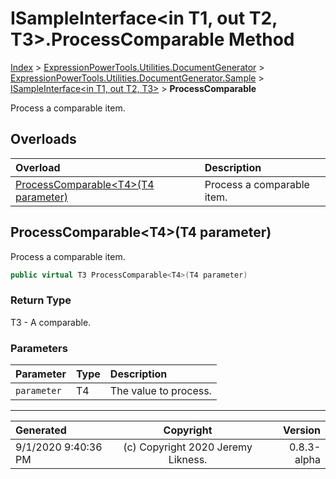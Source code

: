 ﻿# ISampleInterface&lt;in T1, out T2, T3>.ProcessComparable Method

[Index](../index.md) > [ExpressionPowerTools.Utilities.DocumentGenerator](ExpressionPowerTools.Utilities.DocumentGenerator.a.md) > [ExpressionPowerTools.Utilities.DocumentGenerator.Sample](ExpressionPowerTools.Utilities.DocumentGenerator.Sample.n.md) > [ISampleInterface<in T1, out T2, T3>](ExpressionPowerTools.Utilities.DocumentGenerator.Sample.ISampleInterface`3.i.md) > **ProcessComparable**

Process a comparable item.

## Overloads

| Overload | Description |
| :-- | :-- |
| [ProcessComparable&lt;T4>(T4 parameter)](#processcomparablet4t4-parameter) | Process a comparable item. |
## ProcessComparable&lt;T4>(T4 parameter)

Process a comparable item.

```csharp
public virtual T3 ProcessComparable<T4>(T4 parameter)
```

### Return Type

T3 - A comparable.

### Parameters

| Parameter | Type | Description |
| :-- | :-- | :-- |
| `parameter` | T4 | The value to process. |



---

| Generated | Copyright | Version |
| :-- | :-: | --: |
| 9/1/2020 9:40:36 PM | (c) Copyright 2020 Jeremy Likness. | 0.8.3-alpha |
